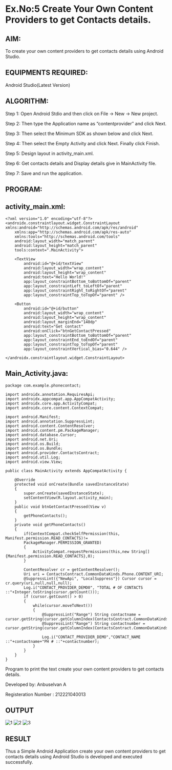 
# Ex.No:5 Create Your Own Content Providers to get Contacts details.


## AIM:

To create your own content providers to get contacts details using Android Studio.

## EQUIPMENTS REQUIRED:

Android Studio(Latest Version)

## ALGORITHM:

Step 1: Open Android Stdio and then click on File -> New -> New project.

Step 2: Then type the Application name as “contentprovider″ and click Next. 

Step 3: Then select the Minimum SDK as shown below and click Next.

Step 4: Then select the Empty Activity and click Next. Finally click Finish.

Step 5: Design layout in activity_main.xml.

Step 6: Get contacts details and Display details give in MainActivity file.

Step 7: Save and run the application.

## PROGRAM:
## activity_main.xml:
```
<?xml version="1.0" encoding="utf-8"?>
<androidx.constraintlayout.widget.ConstraintLayout xmlns:android="http://schemas.android.com/apk/res/android"
    xmlns:app="http://schemas.android.com/apk/res-auto"
    xmlns:tools="http://schemas.android.com/tools"
    android:layout_width="match_parent"
    android:layout_height="match_parent"
    tools:context=".MainActivity">

    <TextView
        android:id="@+id/textView"
        android:layout_width="wrap_content"
        android:layout_height="wrap_content"
        android:text="Hello World!"
        app:layout_constraintBottom_toBottomOf="parent"
        app:layout_constraintLeft_toLeftOf="parent"
        app:layout_constraintRight_toRightOf="parent"
        app:layout_constraintTop_toTopOf="parent" />

    <Button
        android:id="@+id/button"
        android:layout_width="wrap_content"
        android:layout_height="wrap_content"
        android:layout_marginEnd="148dp"
        android:text="Get contact"
        android:onClick="btnGetContactPressed"
        app:layout_constraintBottom_toBottomOf="parent"
        app:layout_constraintEnd_toEndOf="parent"
        app:layout_constraintTop_toTopOf="parent"
        app:layout_constraintVertical_bias="0.644" />

</androidx.constraintlayout.widget.ConstraintLayout>
```
## Main_Activity.java:
```
package com.example.phonecontact;

import androidx.annotation.RequiresApi;
import androidx.appcompat.app.AppCompatActivity;
import androidx.core.app.ActivityCompat;
import androidx.core.content.ContextCompat;

import android.Manifest;
import android.annotation.SuppressLint;
import android.content.ContentResolver;
import android.content.pm.PackageManager;
import android.database.Cursor;
import android.net.Uri;
import android.os.Build;
import android.os.Bundle;
import android.provider.ContactsContract;
import android.util.Log;
import android.view.View;

public class MainActivity extends AppCompatActivity {

    @Override
    protected void onCreate(Bundle savedInstanceState)
    {
        super.onCreate(savedInstanceState);
        setContentView(R.layout.activity_main);
    }
    public void btnGetContactPressed(View v)
    {
        getPhoneContacts();
    }
    private void getPhoneContacts()
    {
        if(ContextCompat.checkSelfPermission(this, Manifest.permission.READ_CONTACTS)!=
        PackageManager.PERMISSION_GRANTED)
        {
            ActivityCompat.requestPermissions(this,new String[] {Manifest.permission.READ_CONTACTS},0);
        }

        ContentResolver cr = getContentResolver();
        Uri uri = ContactsContract.CommonDataKinds.Phone.CONTENT_URI;
        @SuppressLint({"NewApi", "LocalSuppress"}) Cursor cursor = cr.query(uri,null,null,null);
        Log.i("CONTACT_PROVIDER_DEMO0", "TOTAL # OF CONTACTS ::"+Integer.toString(cursor.getCount()));
        if (cursor.getCount() > 0)
        {
            while(cursor.moveToNext())
            {
                @SuppressLint("Range") String contactname = cursor.getString(cursor.getColumnIndex(ContactsContract.CommonDataKinds.Phone.DISPLAY_NAME));
                @SuppressLint("Range") String contactnumber = cursor.getString(cursor.getColumnIndex(ContactsContract.CommonDataKinds.Phone.NUMBER));

                Log.i("CONTACT_PROVIDER_DEMO","CONTACT_NAME ::"+contactname+"PH # ::"+contactnumber);
            }
        }
    }
}
```

Program to print the text create your own content providers to get contacts details.

Developed by: Anbuselvan A

Registeration Number : 212221040013



## OUTPUT

![1](https://github.com/Anbuselvan04/Mobile-Application-Development/assets/119410896/2944fc0f-fef7-45a8-9963-82139296a888)
![2](https://github.com/Anbuselvan04/Mobile-Application-Development/assets/119410896/afeffd79-db9a-4245-b517-358eaed39a30)
![3](https://github.com/Anbuselvan04/Mobile-Application-Development/assets/119410896/86cb96be-d652-4ecc-b6fb-b6f8c46ddec9)



## RESULT
Thus a Simple Android Application create your own content providers to get contacts details using Android Studio is developed and executed successfully.
